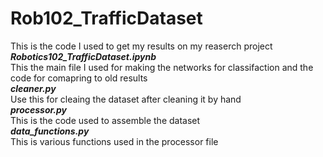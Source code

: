 # Rob102_TrafficDataset  
This is the code I used to get my results on my reaserch project  
***Robotics102_TrafficDataset.ipynb***  
This the main file I used for making the networks for classifaction and the code for comapring to old results  
***cleaner.py***  
Use this for cleaing the dataset after cleaning it by hand  
***processor.py***  
This is the code used to assemble the dataset  
***data_functions.py***  
This is various functions used in the processor file  

